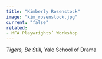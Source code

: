 ```yaml
---
title: "Kimberly Rosenstock"
image: "kim_rosenstock.jpg"
current: "false"
related:
- MFA Playwrights’ Workshop
---
```


*Tigers, Be Still,* Yale School of Drama
